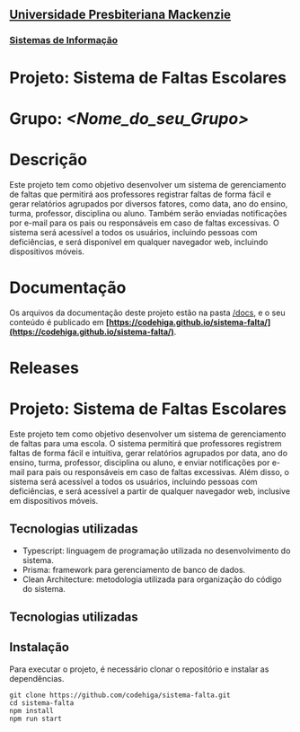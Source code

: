 <h2><a href= "https://www.mackenzie.br">Universidade Presbiteriana Mackenzie</a></h2>
<h3><a href= "https://www.mackenzie.br/graduacao/sao-paulo-higienopolis/sistemas-de-informacao">Sistemas de Informação</a></h3>

# Projeto: Sistema de Faltas Escolares

# Grupo: _<Nome_do_seu_Grupo>_

# Descrição

Este projeto tem como objetivo desenvolver um sistema de gerenciamento de faltas que permitirá aos professores registrar faltas de forma fácil e gerar relatórios agrupados por diversos fatores, como data, ano do ensino, turma, professor, disciplina ou aluno. Também serão enviadas notificações por e-mail para os pais ou responsáveis em caso de faltas excessivas. O sistema será acessível a todos os usuários, incluindo pessoas com deficiências, e será disponível em qualquer navegador web, incluindo dispositivos móveis.

# Documentação

Os arquivos da documentação deste projeto estão na pasta [/docs](/docs), e o seu conteúdo é publicado em **[https://codehiga.github.io/sistema-falta/](https://codehiga.github.io/sistema-falta/)**.

# Releases

# Projeto: Sistema de Faltas Escolares

Este projeto tem como objetivo desenvolver um sistema de gerenciamento de faltas para uma escola. O sistema permitirá que professores registrem faltas de forma fácil e intuitiva, gerar relatórios agrupados por data, ano do ensino, turma, professor, disciplina ou aluno, e enviar notificações por e-mail para pais ou responsáveis em caso de faltas excessivas. Além disso, o sistema será acessível a todos os usuários, incluindo pessoas com deficiências, e será acessível a partir de qualquer navegador web, inclusive em dispositivos móveis.

## Tecnologias utilizadas

- Typescript: linguagem de programação utilizada no desenvolvimento do sistema.
- Prisma: framework para gerenciamento de banco de dados.
- Clean Architecture: metodologia utilizada para organização do código do sistema.

## Tecnologias utilizadas

## Instalação

Para executar o projeto, é necessário clonar o repositório e instalar as dependências.

```
git clone https://github.com/codehiga/sistema-falta.git
cd sistema-falta
npm install
npm run start
```
